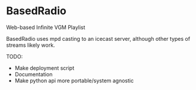 # BasedRadio
Web-based Infinite VGM Playlist

BasedRadio uses mpd casting to an icecast server, although other types of streams likely work.

TODO:
- Make deployment script
- Documentation
- Make python api more portable/system agnostic

